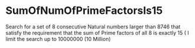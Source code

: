 # SumOfNumOfPrimeFactorsIs15
Search for a set of 8 consecutive Natural numbers larger than 8746 that satisfy the requirement that the sum of Prime factors of all 8 is exactly 15 ( I limit the search up to 10000000 (10 Million)
